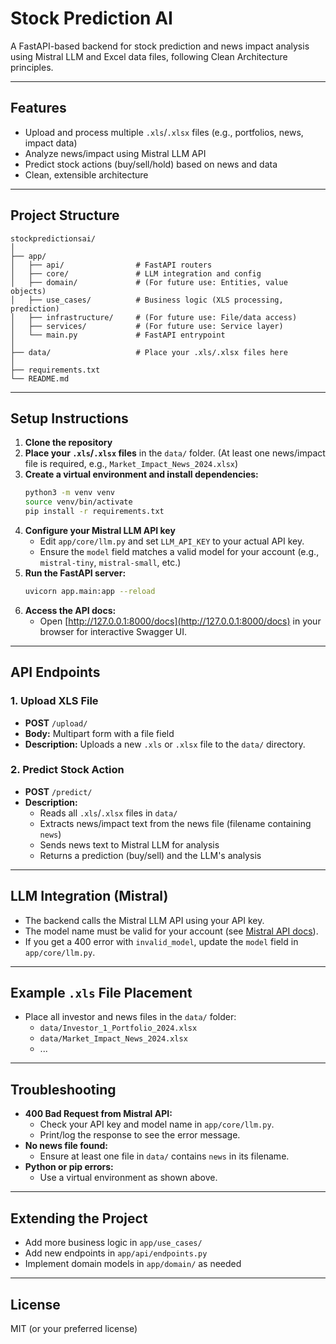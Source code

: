 # Stock Prediction AI

A FastAPI-based backend for stock prediction and news impact analysis using Mistral LLM and Excel data files, following Clean Architecture principles.

---

## Features
- Upload and process multiple `.xls`/`.xlsx` files (e.g., portfolios, news, impact data)
- Analyze news/impact using Mistral LLM API
- Predict stock actions (buy/sell/hold) based on news and data
- Clean, extensible architecture

---

## Project Structure

```
stockpredictionsai/
│
├── app/
│   ├── api/                # FastAPI routers
│   ├── core/               # LLM integration and config
│   ├── domain/             # (For future use: Entities, value objects)
│   ├── use_cases/          # Business logic (XLS processing, prediction)
│   ├── infrastructure/     # (For future use: File/data access)
│   ├── services/           # (For future use: Service layer)
│   └── main.py             # FastAPI entrypoint
│
├── data/                   # Place your .xls/.xlsx files here
│
├── requirements.txt
└── README.md
```

---

## Setup Instructions

1. **Clone the repository**
2. **Place your `.xls`/`.xlsx` files** in the `data/` folder. (At least one news/impact file is required, e.g., `Market_Impact_News_2024.xlsx`)
3. **Create a virtual environment and install dependencies:**
   ```bash
   python3 -m venv venv
   source venv/bin/activate
   pip install -r requirements.txt
   ```
4. **Configure your Mistral LLM API key**
   - Edit `app/core/llm.py` and set `LLM_API_KEY` to your actual API key.
   - Ensure the `model` field matches a valid model for your account (e.g., `mistral-tiny`, `mistral-small`, etc.)
5. **Run the FastAPI server:**
   ```bash
   uvicorn app.main:app --reload
   ```
6. **Access the API docs:**
   - Open [http://127.0.0.1:8000/docs](http://127.0.0.1:8000/docs) in your browser for interactive Swagger UI.

---

## API Endpoints

### 1. Upload XLS File
- **POST** `/upload/`
- **Body:** Multipart form with a file field
- **Description:** Uploads a new `.xls` or `.xlsx` file to the `data/` directory.

### 2. Predict Stock Action
- **POST** `/predict/`
- **Description:**
    - Reads all `.xls`/`.xlsx` files in `data/`
    - Extracts news/impact text from the news file (filename containing `news`)
    - Sends news text to Mistral LLM for analysis
    - Returns a prediction (buy/sell) and the LLM's analysis

---

## LLM Integration (Mistral)
- The backend calls the Mistral LLM API using your API key.
- The model name must be valid for your account (see [Mistral API docs](https://docs.mistral.ai/)).
- If you get a 400 error with `invalid_model`, update the `model` field in `app/core/llm.py`.

---

## Example `.xls` File Placement
- Place all investor and news files in the `data/` folder:
  - `data/Investor_1_Portfolio_2024.xlsx`
  - `data/Market_Impact_News_2024.xlsx`
  - ...

---

## Troubleshooting
- **400 Bad Request from Mistral API:**
  - Check your API key and model name in `app/core/llm.py`.
  - Print/log the response to see the error message.
- **No news file found:**
  - Ensure at least one file in `data/` contains `news` in its filename.
- **Python or pip errors:**
  - Use a virtual environment as shown above.

---

## Extending the Project
- Add more business logic in `app/use_cases/`
- Add new endpoints in `app/api/endpoints.py`
- Implement domain models in `app/domain/` as needed

---

## License
MIT (or your preferred license) 